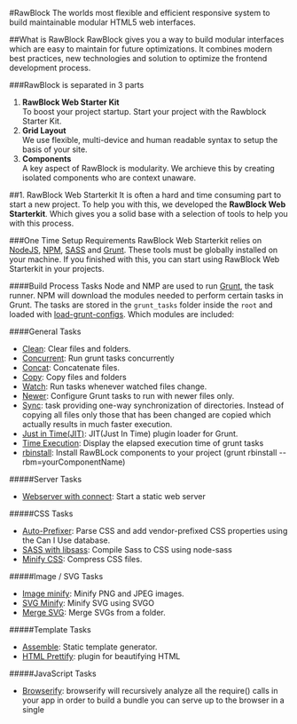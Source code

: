 #RawBlock
The worlds most flexible and efficient responsive system to build maintainable modular HTML5 web interfaces.



##What is RawBlock
RawBlock gives you a way to build modular interfaces which are easy to maintain for future optimizations. It combines modern best practices, new technologies and solution to optimize the frontend development process.

###RawBlock is separated in 3 parts


1. **RawBlock Web Starter Kit** <br>
To boost your project startup. Start your project with the Rawblock Starter Kit.
2. **Grid Layout**<br>
We use flexible, multi-device and human readable syntax to setup the basis of your site.
3. **Components**<br>
A key aspect of RawBlock is modularity. We archieve this by creating isolated components who are context unaware.

##1. RawBlock Web Starterkit
It is often a hard and time consuming part to start a new project. To help you with this, we developed the **RawBlock Web Starterkit**. Which gives you a solid base with a selection of tools to help you with this process.

###One Time Setup Requirements
RawBlock Web Starterkit relies on [NodeJS](https://nodejs.org/), [NPM](https://www.npmjs.com/), [SASS](http://sass-lang.com/) and [Grunt](http://gruntjs.com/). These tools must be globally installed on your machine. If you finished with this, you can start using RawBlock Web Starterkit in your projects.


####Build Process Tasks
Node and NMP are used to run [Grunt](http://gruntjs.com/), the task runner. NPM will download the modules needed to perform certain tasks in Grunt. The tasks are stored in the `grunt_tasks` folder inside the `root` and loaded with [load-grunt-configs](https://github.com/creynders/load-grunt-configs/).
Which modules are included:

####General Tasks
- [Clean](https://github.com/gruntjs/grunt-contrib-clean): Clear files and folders.
- [Concurrent](https://github.com/sindresorhus/grunt-concurrent): Run grunt tasks concurrently
- [Concat](https://github.com/gruntjs/grunt-contrib-concat): Concatenate files.
- [Copy](https://github.com/gruntjs/grunt-contrib-copy): Copy files and folders
- [Watch](https://github.com/gruntjs/grunt-contrib-watch): Run tasks whenever watched files change.
- [Newer](https://github.com/tschaub/grunt-newer): Configure Grunt tasks to run with newer files only.
- [Sync](https://github.com/tomusdrw/grunt-sync): task providing one-way synchronization of directories. Instead of copying all files only those that has been changed are copied which actually results in much faster execution.
- [Just in Time(JIT)](https://github.com/shootaroo/jit-grunt): JIT(Just In Time) plugin loader for Grunt.
- [Time Execution](https://github.com/sindresorhus/time-grunt): Display the elapsed execution time of grunt tasks
- [rbinstall](https://github.com/boffinhouse/rawblock): Install RawBLock components to your project (grunt rbinstall --rbm=yourComponentName)

#####Server Tasks
- [Webserver with connect](https://github.com/gruntjs/grunt-contrib-connect): Start a static web server

#####CSS Tasks
- [Auto-Prefixer](https://github.com/nDmitry/grunt-autoprefixer): Parse CSS and add vendor-prefixed CSS properties using the Can I Use database.
- [SASS with libsass](https://github.com/sindresorhus/grunt-sass): Compile Sass to CSS using node-sass
- [Minify CSS](https://github.com/gruntjs/grunt-contrib-cssmin): Compress CSS files.

#####Image / SVG Tasks
- [Image minify](https://github.com/gruntjs/grunt-contrib-imagemin): Minify PNG and JPEG images.
- [SVG Minify](https://github.com/sindresorhus/grunt-svgmin): Minify SVG using SVGO
- [Merge SVG](https://github.com/FWeinb/grunt-svgstore): Merge SVGs from a folder.

#####Template Tasks
- [Assemble](https://github.com/assemble/assemble): Static template generator.
- [HTML Prettify](https://github.com/jonschlinkert/grunt-prettify): plugin for beautifying HTML

#####JavaScript Tasks
- [Browserify](https://github.com/substack/node-browserify): browserify will recursively analyze all the require() calls in your app in order to build a bundle you can serve up to the browser in a single <script> tag.
- [UglifyJS](https://github.com/gruntjs/grunt-contrib-uglify): Minify files with UglifyJS

#####Testing Tasks
- [HTML-Hint](https://github.com/yaniswang/grunt-htmlhint): Validate html files with htmlhint.
- [JS-Hint](https://github.com/gruntjs/grunt-contrib-jshint): Validate files with JSHint


